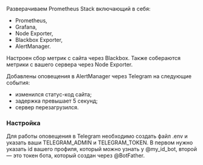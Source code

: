 Разверачиваем Prometheus Stack включающий в себя:
- Prometheus,
- Grafana,
- Node Exporter,
- Blackbox Exporter,
- AlertManager.

Настроен сбор метрик с сайта через Blackbox.
Также собераются метрики с вашего сервера через Node Exporter.

Добавлены оповещения в AlertManager через Telegram на следующие события:
- изменился статус-код сайта;
- задержка превышает 5 секунд;
- сервер перезагрузился.

### Настройка
Для работы оповещения в Telegram необходимо создать файл .env и указать ваши TELEGRAM_ADMIN и TELEGRAM_TOKEN.
В первом нужно указать id вашего профиля, который можно узнать у @my_id_bot, второй — это токен бота, который создан через @BotFather.
